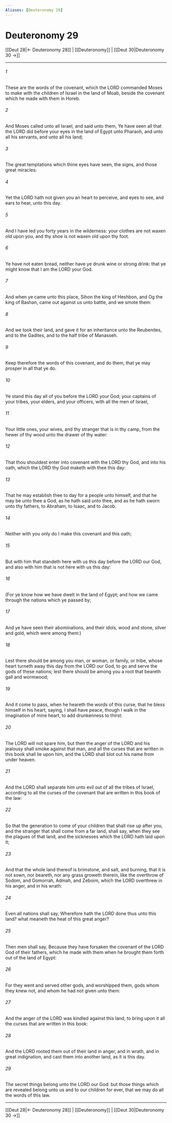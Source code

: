 ```yaml
---
Aliases: [Deuteronomy 29]
---
```

# Deuteronomy 29

[[Deut 28|← Deuteronomy 28]] | [[Deuteronomy]] | [[Deut 30|Deuteronomy 30 →]]
***



###### 1 
These are the words of the covenant, which the LORD commanded Moses to make with the children of Israel in the land of Moab, beside the covenant which he made with them in Horeb. 

###### 2 
And Moses called unto all Israel, and said unto them, Ye have seen all that the LORD did before your eyes in the land of Egypt unto Pharaoh, and unto all his servants, and unto all his land; 

###### 3 
The great temptations which thine eyes have seen, the signs, and those great miracles: 

###### 4 
Yet the LORD hath not given you an heart to perceive, and eyes to see, and ears to hear, unto this day. 

###### 5 
And I have led you forty years in the wilderness: your clothes are not waxen old upon you, and thy shoe is not waxen old upon thy foot. 

###### 6 
Ye have not eaten bread, neither have ye drunk wine or strong drink: that ye might know that I am the LORD your God. 

###### 7 
And when ye came unto this place, Sihon the king of Heshbon, and Og the king of Bashan, came out against us unto battle, and we smote them: 

###### 8 
And we took their land, and gave it for an inheritance unto the Reubenites, and to the Gadites, and to the half tribe of Manasseh. 

###### 9 
Keep therefore the words of this covenant, and do them, that ye may prosper in all that ye do. 

###### 10 
Ye stand this day all of you before the LORD your God; your captains of your tribes, your elders, and your officers, with all the men of Israel, 

###### 11 
Your little ones, your wives, and thy stranger that is in thy camp, from the hewer of thy wood unto the drawer of thy water: 

###### 12 
That thou shouldest enter into covenant with the LORD thy God, and into his oath, which the LORD thy God maketh with thee this day: 

###### 13 
That he may establish thee to day for a people unto himself, and that he may be unto thee a God, as he hath said unto thee, and as he hath sworn unto thy fathers, to Abraham, to Isaac, and to Jacob. 

###### 14 
Neither with you only do I make this covenant and this oath; 

###### 15 
But with him that standeth here with us this day before the LORD our God, and also with him that is not here with us this day: 

###### 16 
(For ye know how we have dwelt in the land of Egypt; and how we came through the nations which ye passed by; 

###### 17 
And ye have seen their abominations, and their idols, wood and stone, silver and gold, which were among them:) 

###### 18 
Lest there should be among you man, or woman, or family, or tribe, whose heart turneth away this day from the LORD our God, to go and serve the gods of these nations; lest there should be among you a root that beareth gall and wormwood; 

###### 19 
And it come to pass, when he heareth the words of this curse, that he bless himself in his heart, saying, I shall have peace, though I walk in the imagination of mine heart, to add drunkenness to thirst: 

###### 20 
The LORD will not spare him, but then the anger of the LORD and his jealousy shall smoke against that man, and all the curses that are written in this book shall lie upon him, and the LORD shall blot out his name from under heaven. 

###### 21 
And the LORD shall separate him unto evil out of all the tribes of Israel, according to all the curses of the covenant that are written in this book of the law: 

###### 22 
So that the generation to come of your children that shall rise up after you, and the stranger that shall come from a far land, shall say, when they see the plagues of that land, and the sicknesses which the LORD hath laid upon it; 

###### 23 
And that the whole land thereof is brimstone, and salt, and burning, that it is not sown, nor beareth, nor any grass groweth therein, like the overthrow of Sodom, and Gomorrah, Admah, and Zeboim, which the LORD overthrew in his anger, and in his wrath: 

###### 24 
Even all nations shall say, Wherefore hath the LORD done thus unto this land? what meaneth the heat of this great anger? 

###### 25 
Then men shall say, Because they have forsaken the covenant of the LORD God of their fathers, which he made with them when he brought them forth out of the land of Egypt: 

###### 26 
For they went and served other gods, and worshipped them, gods whom they knew not, and whom he had not given unto them: 

###### 27 
And the anger of the LORD was kindled against this land, to bring upon it all the curses that are written in this book: 

###### 28 
And the LORD rooted them out of their land in anger, and in wrath, and in great indignation, and cast them into another land, as it is this day. 

###### 29 
The secret things belong unto the LORD our God: but those things which are revealed belong unto us and to our children for ever, that we may do all the words of this law.

***
[[Deut 28|← Deuteronomy 28]] | [[Deuteronomy]] | [[Deut 30|Deuteronomy 30 →]]
